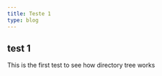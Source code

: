 ```yaml
---
title: Teste 1
type: blog
---
```


## test 1
This is the first test to see how directory tree works
